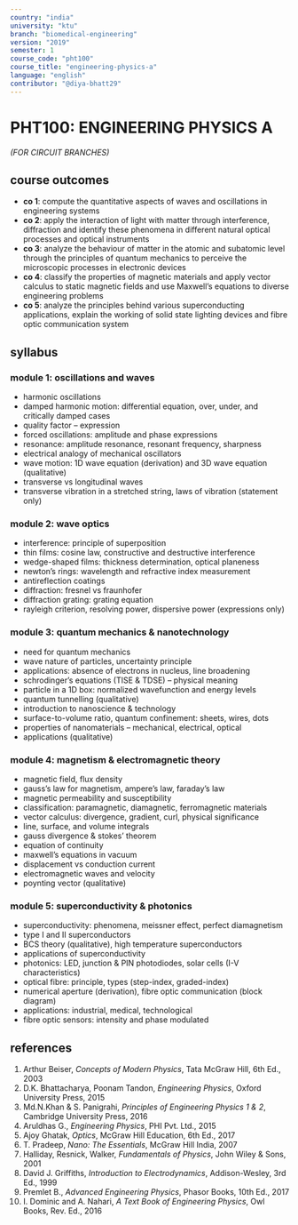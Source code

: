 ```yaml
---
country: "india"
university: "ktu"
branch: "biomedical-engineering"
version: "2019"
semester: 1
course_code: "pht100"
course_title: "engineering-physics-a"
language: "english"
contributor: "@diya-bhatt29"
---
```


# PHT100: ENGINEERING PHYSICS A  
*(FOR CIRCUIT BRANCHES)*

## course outcomes

- **co 1**: compute the quantitative aspects of waves and oscillations in engineering systems  
- **co 2**: apply the interaction of light with matter through interference, diffraction and identify these phenomena in different natural optical processes and optical instruments  
- **co 3**: analyze the behaviour of matter in the atomic and subatomic level through the principles of quantum mechanics to perceive the microscopic processes in electronic devices  
- **co 4**: classify the properties of magnetic materials and apply vector calculus to static magnetic fields and use Maxwell’s equations to diverse engineering problems  
- **co 5**: analyze the principles behind various superconducting applications, explain the working of solid state lighting devices and fibre optic communication system  

## syllabus

### module 1: oscillations and waves

- harmonic oscillations  
- damped harmonic motion: differential equation, over, under, and critically damped cases  
- quality factor – expression  
- forced oscillations: amplitude and phase expressions  
- resonance: amplitude resonance, resonant frequency, sharpness  
- electrical analogy of mechanical oscillators  
- wave motion: 1D wave equation (derivation) and 3D wave equation (qualitative)  
- transverse vs longitudinal waves  
- transverse vibration in a stretched string, laws of vibration (statement only)  

### module 2: wave optics

- interference: principle of superposition  
- thin films: cosine law, constructive and destructive interference  
- wedge-shaped films: thickness determination, optical planeness  
- newton’s rings: wavelength and refractive index measurement  
- antireflection coatings  
- diffraction: fresnel vs fraunhofer  
- diffraction grating: grating equation  
- rayleigh criterion, resolving power, dispersive power (expressions only)  

### module 3: quantum mechanics & nanotechnology

- need for quantum mechanics  
- wave nature of particles, uncertainty principle  
- applications: absence of electrons in nucleus, line broadening  
- schrodinger’s equations (TISE & TDSE) – physical meaning  
- particle in a 1D box: normalized wavefunction and energy levels  
- quantum tunnelling (qualitative)  
- introduction to nanoscience & technology  
- surface-to-volume ratio, quantum confinement: sheets, wires, dots  
- properties of nanomaterials – mechanical, electrical, optical  
- applications (qualitative)  

### module 4: magnetism & electromagnetic theory

- magnetic field, flux density  
- gauss’s law for magnetism, ampere’s law, faraday’s law  
- magnetic permeability and susceptibility  
- classification: paramagnetic, diamagnetic, ferromagnetic materials  
- vector calculus: divergence, gradient, curl, physical significance  
- line, surface, and volume integrals  
- gauss divergence & stokes’ theorem  
- equation of continuity  
- maxwell’s equations in vacuum  
- displacement vs conduction current  
- electromagnetic waves and velocity  
- poynting vector (qualitative)  

### module 5: superconductivity & photonics

- superconductivity: phenomena, meissner effect, perfect diamagnetism  
- type I and II superconductors  
- BCS theory (qualitative), high temperature superconductors  
- applications of superconductivity  
- photonics: LED, junction & PIN photodiodes, solar cells (I-V characteristics)  
- optical fibre: principle, types (step-index, graded-index)  
- numerical aperture (derivation), fibre optic communication (block diagram)  
- applications: industrial, medical, technological  
- fibre optic sensors: intensity and phase modulated  

## references

1. Arthur Beiser, *Concepts of Modern Physics*, Tata McGraw Hill, 6th Ed., 2003  
2. D.K. Bhattacharya, Poonam Tandon, *Engineering Physics*, Oxford University Press, 2015  
3. Md.N.Khan & S. Panigrahi, *Principles of Engineering Physics 1 & 2*, Cambridge University Press, 2016  
4. Aruldhas G., *Engineering Physics*, PHI Pvt. Ltd., 2015  
5. Ajoy Ghatak, *Optics*, McGraw Hill Education, 6th Ed., 2017  
6. T. Pradeep, *Nano: The Essentials*, McGraw Hill India, 2007  
7. Halliday, Resnick, Walker, *Fundamentals of Physics*, John Wiley & Sons, 2001  
8. David J. Griffiths, *Introduction to Electrodynamics*, Addison-Wesley, 3rd Ed., 1999  
9. Premlet B., *Advanced Engineering Physics*, Phasor Books, 10th Ed., 2017  
10. I. Dominic and A. Nahari, *A Text Book of Engineering Physics*, Owl Books, Rev. Ed., 2016  
